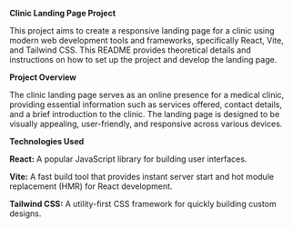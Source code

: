 **Clinic Landing Page Project**

This project aims to create a responsive landing page for a clinic using modern web development tools and frameworks, specifically React, Vite, and Tailwind CSS. This README provides theoretical details and instructions on how to set up the project and develop the landing page.

**Project Overview**

The clinic landing page serves as an online presence for a medical clinic, providing essential information such as services offered, contact details, and a brief introduction to the clinic. The landing page is designed to be visually appealing, user-friendly, and responsive across various devices.

**Technologies Used**

**React:** A popular JavaScript library for building user interfaces.

**Vite:** A fast build tool that provides instant server start and hot module replacement (HMR) for React development.

**Tailwind CSS:** A utility-first CSS framework for quickly building custom designs.
